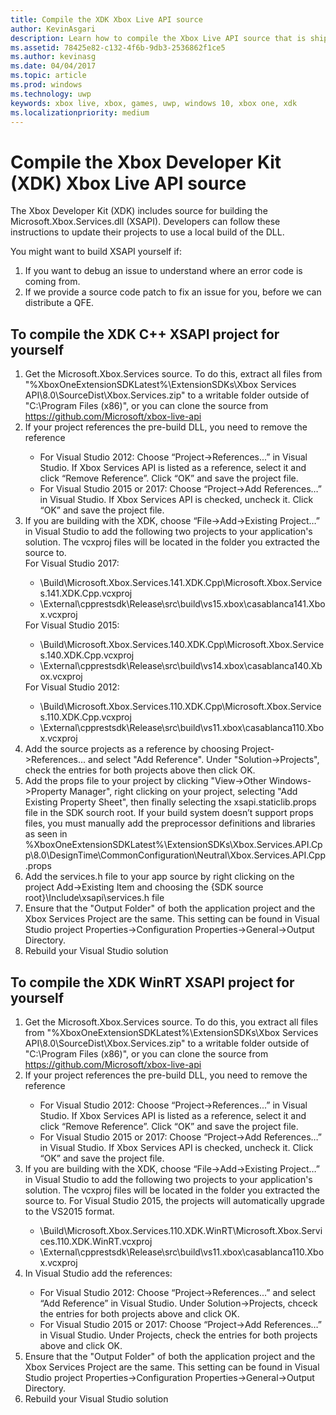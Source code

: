 ```yaml
---
title: Compile the XDK Xbox Live API source
author: KevinAsgari
description: Learn how to compile the Xbox Live API source that is shipped with the Xbox Developer Kit (XDK).
ms.assetid: 78425e82-c132-4f6b-9db3-2536862f1ce5
ms.author: kevinasg
ms.date: 04/04/2017
ms.topic: article
ms.prod: windows
ms.technology: uwp
keywords: xbox live, xbox, games, uwp, windows 10, xbox one, xdk
ms.localizationpriority: medium
---
```


# Compile the Xbox Developer Kit (XDK) Xbox Live API source

The Xbox Developer Kit (XDK) includes source for building the Microsoft.Xbox.Services.dll (XSAPI). Developers can follow these instructions to update their projects to use a local build of the DLL.

You might want to build XSAPI yourself if:
1. If you want to debug an issue to understand where an error code is coming from.
1. If we provide a source code patch to fix an issue for you, before we can distribute a QFE.

## To compile the XDK C++ XSAPI project for yourself

<ol>
  <li> Get the Microsoft.Xbox.Services source. To do this, extract all files from "%XboxOneExtensionSDKLatest%\ExtensionSDKs\Xbox Services API\8.0\SourceDist\Xbox.Services.zip" to a writable folder outside of "C:\Program Files (x86)", or you can clone the source from <a href ="https://github.com/Microsoft/xbox-live-api">https://github.com/Microsoft/xbox-live-api</a></li>
  <li> If your project references the pre-build DLL, you need to remove the reference</li>
    <ul>
      <li> For Visual Studio 2012: Choose “Project->References...” in Visual Studio. If Xbox Services API is listed as a reference, select it and click “Remove Reference”. Click “OK” and save the project file.</li>
      <li> For Visual Studio 2015 or 2017: Choose “Project->Add References…” in Visual Studio. If Xbox Services API is checked, uncheck it. Click “OK” and save the project file.</li>
    </ul>
  <li> If you are building with the XDK, choose “File->Add->Existing Project…” in Visual Studio to add the following two projects to your application's solution. The vcxproj files will be located in the folder you extracted the source to.</li>
    For Visual Studio 2017:
    <ul>
      <li>\Build\Microsoft.Xbox.Services.141.XDK.Cpp\Microsoft.Xbox.Services.141.XDK.Cpp.vcxproj</li>   <li>\External\cpprestsdk\Release\src\build\vs15.xbox\casablanca141.Xbox.vcxproj</li>
    </ul>
    For Visual Studio 2015:
    <ul>
      <li>\Build\Microsoft.Xbox.Services.140.XDK.Cpp\Microsoft.Xbox.Services.140.XDK.Cpp.vcxproj</li> <li>\External\cpprestsdk\Release\src\build\vs14.xbox\casablanca140.Xbox.vcxproj</li>
    </ul>
    For Visual Studio 2012:
    <ul>
      <li>\Build\Microsoft.Xbox.Services.110.XDK.Cpp\Microsoft.Xbox.Services.110.XDK.Cpp.vcxproj</li> <li>\External\cpprestsdk\Release\src\build\vs11.xbox\casablanca110.Xbox.vcxproj</li>
    </ul>
    <li> Add the source projects as a reference by choosing Project->References... and select "Add Reference". Under "Solution->Projects", check the entries for both projects above then click OK.</li>
    <li> Add the props file to your project by clicking "View->Other Windows->Property Manager", right clicking on your project, selecting "Add Existing Property Sheet", then finally selecting the xsapi.staticlib.props file in the SDK sourch root.  If your build system doesn’t support props files, you must manually add the preprocessor definitions and libraries as seen in %XboxOneExtensionSDKLatest%\ExtensionSDKs\Xbox.Services.API.Cpp\8.0\DesignTime\CommonConfiguration\Neutral\Xbox.Services.API.Cpp.props</li>
    <li> Add the services.h file to your app source by right clicking on the project Add->Existing Item and choosing the {SDK source root}\Include\xsapi\services.h file</li>
    <li> Ensure that the "Output Folder" of both the application project and the Xbox Services Project are the same. This setting can be found in Visual Studio project Properties->Configuration Properties->General->Output Directory.</li>
    <li> Rebuild your Visual Studio solution</li>
</ol>

## To compile the XDK WinRT XSAPI project for yourself

<ol>
  <li> Get the Microsoft.Xbox.Services source. To do this, you extract all files from "%XboxOneExtensionSDKLatest%\ExtensionSDKs\Xbox Services API\8.0\SourceDist\Xbox.Services.zip" to a writable folder outside of "C:\Program Files (x86)", or you can clone the source from <a href ="https://github.com/Microsoft/xbox-live-api">https://github.com/Microsoft/xbox-live-api</a></li>
  <li> If your project references the pre-build DLL, you need to remove the reference</li>
    <ul>
      <li> For Visual Studio 2012: Choose “Project->References...” in Visual Studio. If Xbox Services API is listed as a reference, select it and click “Remove Reference”. Click “OK” and save the project file.</li>
      <li> For Visual Studio 2015 or 2017: Choose “Project->Add References…” in Visual Studio. If Xbox Services API is checked, uncheck it. Click “OK” and save the project file.</li>
    </ul>
  <li> If you are building with the XDK, choose “File->Add->Existing Project…” in Visual Studio to add the following two projects to your application's solution. The vcxproj files will be located in the folder you extracted the source to.  For Visual Studio 2015, the projects will automatically upgrade to the VS2015 format.</li>
    <ul>
      <li>\Build\Microsoft.Xbox.Services.110.XDK.WinRT\Microsoft.Xbox.Services.110.XDK.WinRT.vcxproj</li> <li>\External\cpprestsdk\Release\src\build\vs11.xbox\casablanca110.Xbox.vcxproj</li>
    </ul>
  <li> In Visual Studio add the references:</li>
    <ul>
      <li> For Visual Studio 2012: Choose “Project->References...” and select “Add Reference” in Visual Studio. Under Solution->Projects, chceck the entries for both projects above and click OK.</li>
      <li> For Visual Studio 2015 or 2017: Choose “Project->Add References…” in Visual Studio. Under Projects, check the entries for both projects above and click OK.</li>
    </ul>
  <li> Ensure that the "Output Folder" of both the application project and the Xbox Services Project are the same. This setting can be found in Visual Studio project Properties->Configuration Properties->General->Output Directory.</li>
  <li> Rebuild your Visual Studio solution</li>
</ol>
